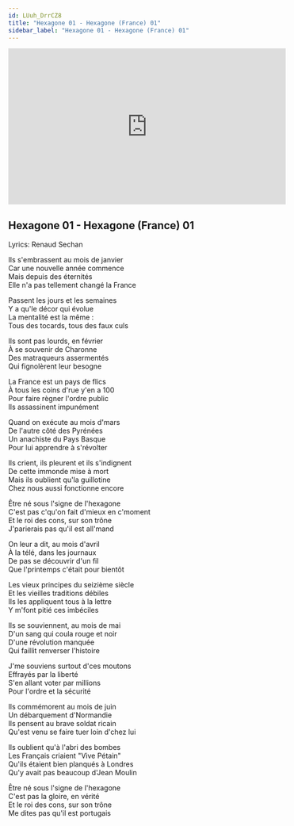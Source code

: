 ```yaml
---
id: LUuh_DrrCZ8
title: "Hexagone 01 - Hexagone (France) 01"
sidebar_label: "Hexagone 01 - Hexagone (France) 01"
---
```


<div class="video-float-container">
  <iframe
    width="560"
    height="315"
    src="https://www.youtube.com/embed/LUuh_DrrCZ8"
    title="YouTube video player"
    frameborder="0"
    allow="accelerometer; autoplay; clipboard-write; encrypted-media; gyroscope; picture-in-picture; web-share"
    referrerpolicy="strict-origin-when-cross-origin"
    allowfullscreen
  ></iframe>
</div>

## Hexagone 01 - Hexagone (France) 01

Lyrics: Renaud Sechan

Ils s'embrassent au mois de janvier  
Car une nouvelle année commence  
Mais depuis des éternités  
Elle n'a pas tellement changé la France

Passent les jours et les semaines  
Y a qu'le décor qui évolue  
La mentalité est la même :  
Tous des tocards, tous des faux culs

Ils sont pas lourds, en février  
À se souvenir de Charonne  
Des matraqueurs assermentés  
Qui fignolèrent leur besogne

La France est un pays de flics  
À tous les coins d'rue y'en a 100  
Pour faire règner l'ordre public  
Ils assassinent impunément

Quand on exécute au mois d'mars  
De l'autre côté des Pyrénées  
Un anachiste du Pays Basque  
Pour lui apprendre à s'révolter

Ils crient, ils pleurent et ils s'indignent  
De cette immonde mise à mort  
Mais ils oublient qu'la guillotine  
Chez nous aussi fonctionne encore

Être né sous l'signe de l'hexagone  
C'est pas c'qu'on fait d'mieux en c'moment  
Et le roi des cons, sur son trône  
J'parierais pas qu'il est all'mand

On leur a dit, au mois d'avril  
À la télé, dans les journaux  
De pas se découvrir d'un fil  
Que l'printemps c'était pour bientôt

Les vieux principes du seizième siècle  
Et les vieilles traditions débiles  
Ils les appliquent tous à la lettre  
Y m'font pitié ces imbéciles

Ils se souviennent, au mois de mai  
D'un sang qui coula rouge et noir  
D'une révolution manquée  
Qui faillit renverser l'histoire

J'me souviens surtout d'ces moutons  
Effrayés par la liberté  
S'en allant voter par millions  
Pour l'ordre et la sécurité

Ils commémorent au mois de juin  
Un débarquement d'Normandie  
Ils pensent au brave soldat ricain  
Qu'est venu se faire tuer loin d'chez lui

Ils oublient qu'à l'abri des bombes  
Les Français criaient "Vive Pétain"  
Qu'ils étaient bien planqués à Londres  
Qu'y avait pas beaucoup d'Jean Moulin

Être né sous l'signe de l'hexagone  
C'est pas la gloire, en vérité  
Et le roi des cons, sur son trône  
Me dites pas qu'il est portugais
